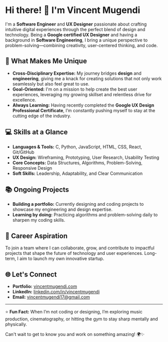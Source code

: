 # Hi there! 👋 I'm Vincent Mugendi

I'm a **Software Engineer** and **UX Designer** passionate about crafting intuitive digital experiences through the perfect blend of design and technology. Being a **Google certified UX Designer** and having a background in **Software Engineering**, I bring a unique perspective to problem-solving—combining creativity, user-centered thinking, and code.

## 🌟 What Makes Me Unique
- **Cross-Disciplinary Expertise:** My journey bridges **design** and **engineering**, giving me a knack for creating solutions that not only work seamlessly but also feel great to use.
- **Goal-Oriented:** I'm on a mission to help create the best user experiences, leveraging my growing skillset and relentless drive for excellence.
- **Always Learning:** Having recently completed the **Google UX Design Professional Certificate**, I’m constantly pushing myself to stay at the cutting edge of the industry.

## 💻 Skills at a Glance
- **Languages & Tools:** C, Python, JavaScript, HTML, CSS, React, Git/GitHub  
- **UX Design:** Wireframing, Prototyping, User Research, Usability Testing  
- **Core Concepts:** Data Structures, Algorithms, Problem-Solving, Responsive Design  
- **Soft Skills:** Leadership, Adaptability, and Clear Communication  

## 📚 Ongoing Projects
- **Building a portfolio:** Currently designing and coding projects to showcase my engineering and design expertise.  
- **Learning by doing:** Practicing algorithms and problem-solving daily to sharpen my coding skills.

## 🚀 Career Aspiration
To join a team where I can collaborate, grow, and contribute to impactful projects that shape the future of technology and user experiences. Long-term, I aim to launch my own innovative startup.

## 🌐 Let's Connect
- **Portfolio:** [vincentmugendi.com](#) 
- **LinkedIn:** [linkedin.com/in/vincentmugendi](#)  
- **Email:**  vincentmugendi17@gmail.com

---

⭐️ **Fun Fact:** When I’m not coding or designing, I’m exploring music production, cinematography, or hitting the gym to stay sharp mentally and physically.

Can't wait to get to know you and work on something amazing! 🌍✨
